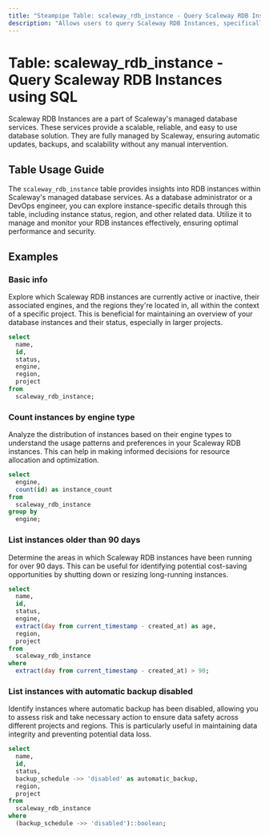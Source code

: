 ```yaml
---
title: "Steampipe Table: scaleway_rdb_instance - Query Scaleway RDB Instances using SQL"
description: "Allows users to query Scaleway RDB Instances, specifically to retrieve information about each RDB instance like its name, status, region, and other related data."
---
```


# Table: scaleway_rdb_instance - Query Scaleway RDB Instances using SQL

Scaleway RDB Instances are a part of Scaleway's managed database services. These services provide a scalable, reliable, and easy to use database solution. They are fully managed by Scaleway, ensuring automatic updates, backups, and scalability without any manual intervention.

## Table Usage Guide

The `scaleway_rdb_instance` table provides insights into RDB instances within Scaleway's managed database services. As a database administrator or a DevOps engineer, you can explore instance-specific details through this table, including instance status, region, and other related data. Utilize it to manage and monitor your RDB instances effectively, ensuring optimal performance and security.

## Examples

### Basic info
Explore which Scaleway RDB instances are currently active or inactive, their associated engines, and the regions they're located in, all within the context of a specific project. This is beneficial for maintaining an overview of your database instances and their status, especially in larger projects.

```sql
select
  name,
  id,
  status,
  engine,
  region,
  project
from
  scaleway_rdb_instance;
```

### Count instances by engine type
Analyze the distribution of instances based on their engine types to understand the usage patterns and preferences in your Scaleway RDB instances. This can help in making informed decisions for resource allocation and optimization.

```sql
select
  engine,
  count(id) as instance_count
from
  scaleway_rdb_instance
group by
  engine;
```

### List instances older than 90 days
Determine the areas in which Scaleway RDB instances have been running for over 90 days. This can be useful for identifying potential cost-saving opportunities by shutting down or resizing long-running instances.

```sql
select
  name,
  id,
  status,
  engine,
  extract(day from current_timestamp - created_at) as age,
  region,
  project
from
  scaleway_rdb_instance
where
  extract(day from current_timestamp - created_at) > 90;
```

### List instances with automatic backup disabled
Identify instances where automatic backup has been disabled, allowing you to assess risk and take necessary action to ensure data safety across different projects and regions. This is particularly useful in maintaining data integrity and preventing potential data loss.

```sql
select
  name,
  id,
  status,
  backup_schedule ->> 'disabled' as automatic_backup,
  region,
  project
from
  scaleway_rdb_instance
where
  (backup_schedule ->> 'disabled')::boolean;
```